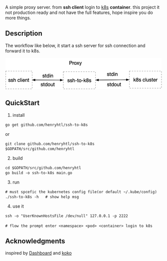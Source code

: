 A simple proxy server. from **ssh client** login to [k8s](https://kubernetes.io/) **container**.
this project it not production ready and not have the full features, hope inspire you do more things.

## Description

The workflow like below, it start a ssh server for ssh connection and forward it to k8s.

![workflow](ssh-to-k8s.jpg "workflow")

## QuickStart

1. install
```shell script
go get github.com/henryhtl/ssh-to-k8s
```
or
```shell script
git clone github.com/henryhtl/ssh-to-k8s $GOPATH/src/github.com/henryhtl
```

2. build
```shell script
cd $GOPATH/src/github.com/henryhtl
go build -o ssh-to-k8s main.go
```

3. run
```shell script
# must spcefic the kubernetes config file(or default ~/.kube/config)
./ssh-to-k8s -h   # show help msg
```

4. use it

```shell script
ssh -o "UserKnownHostsFile /dev/null" 127.0.0.1 -p 2222

# flow the prompt enter <namespace> <pod> <container> login to k8s
```

## Acknowledgments
inspired by [Dashboard](https://github.com/kubernetes/dashboard) and [koko](https://github.com/jumpserver/koko)